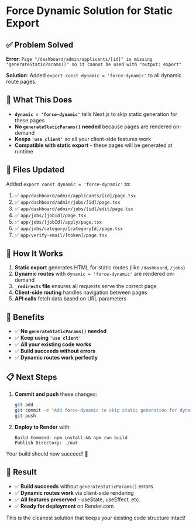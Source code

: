 # Force Dynamic Solution for Static Export

## ✅ Problem Solved

**Error**: `Page "/dashboard/admin/applicants/[id]" is missing "generateStaticParams()" so it cannot be used with "output: export"`

**Solution**: Added `export const dynamic = 'force-dynamic'` to all dynamic route pages.

## 🎯 What This Does

- **`dynamic = 'force-dynamic'`** tells Next.js to skip static generation for these pages
- **No `generateStaticParams()` needed** because pages are rendered on-demand
- **Keeps `'use client'`** so all your client-side features work
- **Compatible with static export** - these pages will be generated at runtime

## 📁 Files Updated

Added `export const dynamic = 'force-dynamic'` to:

1. ✅ `app/dashboard/admin/applicants/[id]/page.tsx`
2. ✅ `app/dashboard/admin/jobs/[id]/page.tsx`
3. ✅ `app/dashboard/admin/jobs/[id]/edit/page.tsx`
4. ✅ `app/jobs/[jobId]/page.tsx`
5. ✅ `app/jobs/[jobId]/apply/page.tsx`
6. ✅ `app/jobs/category/[categoryId]/page.tsx`
7. ✅ `app/verify-email/[token]/page.tsx`

## 🔧 How It Works

1. **Static export** generates HTML for static routes (like `/dashboard`, `/jobs`)
2. **Dynamic routes** with `dynamic = 'force-dynamic'` are rendered on-demand
3. **`_redirects` file** ensures all requests serve the correct page
4. **Client-side routing** handles navigation between pages
5. **API calls** fetch data based on URL parameters

## 🚀 Benefits

- ✅ **No `generateStaticParams()` needed**
- ✅ **Keep using `'use client'`**
- ✅ **All your existing code works**
- ✅ **Build succeeds without errors**
- ✅ **Dynamic routes work perfectly**

## 📋 Next Steps

1. **Commit and push** these changes:

   ```bash
   git add .
   git commit -m "Add force-dynamic to skip static generation for dynamic routes"
   git push
   ```

2. **Deploy to Render** with:
   ```
   Build Command: npm install && npm run build
   Publish Directory: ./out
   ```

Your build should now succeed! 🎉

## 🎯 Result

- ✅ **Build succeeds** without `generateStaticParams()` errors
- ✅ **Dynamic routes work** via client-side rendering
- ✅ **All features preserved** - useState, useEffect, etc.
- ✅ **Ready for deployment** on Render.com

This is the cleanest solution that keeps your existing code structure intact!
